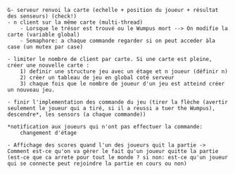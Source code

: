 	G- serveur renvoi la carte (echelle + position du joueur + résultat des senseurs) (check!)
	- n client sur la même carte (multi-thread)
		- Lorsque le trésor est trouvé ou le Wumpus mort --> On modifie la carte (variable global)
		- Semaphore: a chaque commande regarder si on peut acceder àla case (un mutex par case)
		
	- limiter le nombre de client par carte. Si une carte est pleine, créer une nouvelle carte :
		1) definir une structure jeu avec un étage et n joueur (définir n)
		2) créer un tableau de jeu en global coté serveur
		3) chaque fois que le nombre de joueur d'un jeu est atteind créer un nouveau jeu.
		
	- finir l'implementation des commande du jeu (tirer la flèche (avertir seulement le joueur qui a tiré, si il a reussi a tuer the Wumpus), descendre*, les sensors (a chaque commande))
	
	*notification aux joueurs qui n'ont pas effectuer la commande:
		changement d'étage
		
	- Affichage des scores quand l'un des joueurs quit la partie -> Comment est-ce qu'on va gérer le fait qu'un joueur quitte la partie (est-ce que ca arrete pour tout le monde ? si non: est-ce qu'un joueur qui se connecte peut rejoindre la partie en cours ou non)
